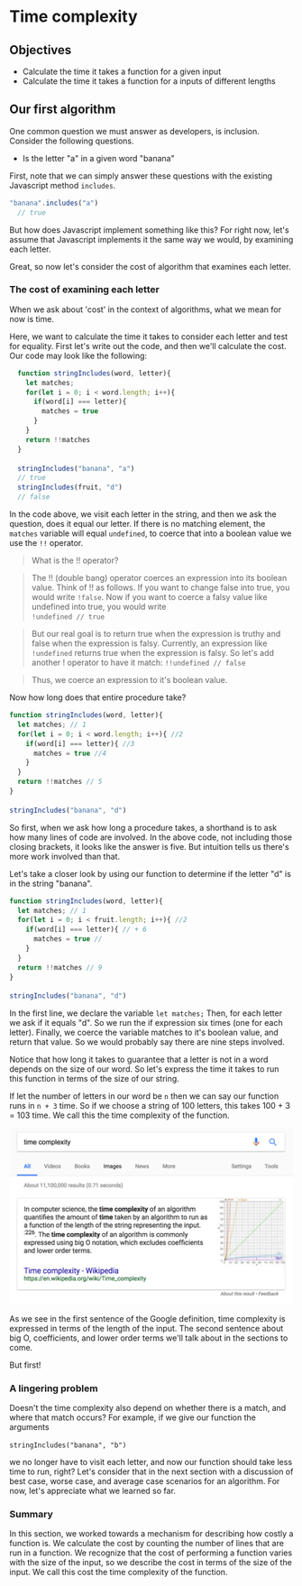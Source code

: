 # Time complexity

## Objectives
+ Calculate the  time it takes a function for a given input
+ Calculate the time it takes a function for a inputs of different lengths

## Our first algorithm

One common question we must answer as developers, is inclusion.  Consider the following questions.

* Is the letter "a" in a given word "banana"

First, note that we can simply answer these questions with the existing Javascript method `includes`.

```javascript
"banana".includes("a")
  // true  
```

But how does Javascript implement something like this?  For right now, let's assume that Javascript implements it the same way we would, by examining each letter.  

Great, so now let's consider the cost of algorithm that examines each letter.

### The cost of examining each letter

When we ask about 'cost' in the context of algorithms, what we mean for now is time.  

Here, we want to calculate the time it takes to consider each letter and test for equality.  First let's write out the code, and then we'll calculate the cost.  Our code may look like the following:

```javascript
  function stringIncludes(word, letter){
    let matches;
    for(let i = 0; i < word.length; i++){
      if(word[i] === letter){
        matches = true
      }
    }
    return !!matches
  }

  stringIncludes("banana", "a")
  // true
  stringIncludes(fruit, "d")
  // false
```

In the code above, we visit each letter in the string, and then we ask the question, does it equal our letter.  If there is no matching element, the `matches` variable will equal `undefined`, to coerce that into a boolean value we use the `!!` operator.  

  > What is the !! operator?

> The !! (double bang) operator coerces an expression into its boolean value. Think of !! as follows.  If you want to change false into true, you would write `!false`.  Now if you want to coerce a falsy value like undefined into true, you would write  
`
!undefined
// true
`

> But our real goal is to return true when the expression is truthy and false when the expression is falsy.  Currently, an expression like `!undefined` returns true when the expression is falsy.  So let's add another ! operator to have it match:
`
!!undefined
// false
`

> Thus, we coerce an expression to it's boolean value.

Now how long does that entire procedure take?

```javascript
function stringIncludes(word, letter){
  let matches; // 1
  for(let i = 0; i < word.length; i++){ //2
    if(word[i] === letter){ //3
      matches = true //4
    }
  }
  return !!matches // 5
}

stringIncludes("banana", "d")
```

So first, when we ask how long a procedure takes, a shorthand is to ask how many lines of code are involved.  In the above code, not including those closing brackets, it looks like the answer is five.  But intuition tells us there's more work involved than that.

Let's take a closer look by using our function to determine if the letter "d" is in the string "banana".  

```javascript
function stringIncludes(word, letter){
  let matches; // 1
  for(let i = 0; i < fruit.length; i++){ //2
    if(word[i] === letter){ // + 6
      matches = true //
    }
  }
  return !!matches // 9
}

stringIncludes("banana", "d")
```

In the first line, we declare the variable `let matches;` Then, for each letter we ask if it equals "d".  So we run the if expression six times (one for each letter).  Finally, we coerce the variable matches to it's boolean value, and return that value.  So we would probably say there are nine steps involved.

Notice that how long it takes to guarantee that a letter is not in a word depends on the size of our word.  So let's express the time it takes to run this function in terms of the size of our string.  

If let the number of letters in our word be `n` then we can say our function runs in `n + 3` time.  So if we choose a string of 100 letters, this takes 100 + 3 = 103 time.  We call this the time complexity of the function.

![time-complexity](/./time-complexity.png)

As we see in the first sentence of the Google definition, time complexity is expressed in terms of the length of the input.  The second sentence about big O, coefficients, and lower order terms we'll talk about in the sections to come.

But first!

### A lingering problem

Doesn't the time complexity also depend on whether there is a match, and where that match occurs?  For example, if we give our function the arguments

`stringIncludes("banana", "b")`

we no longer have to visit each letter, and now our function should take less time to run, right?  Let's consider that in the next section with a discussion of best case, worse case, and average case scenarios for an algorithm.  For now, let's appreciate what we learned so far.

### Summary

In this section, we worked towards a mechanism for describing how costly a function is.  We calculate the cost by counting the number of lines that are run in a function.  We recognize that the cost of performing a function varies with the size of the input, so we describe the cost in terms of the size of the input.  We call this cost the time complexity of the function.
